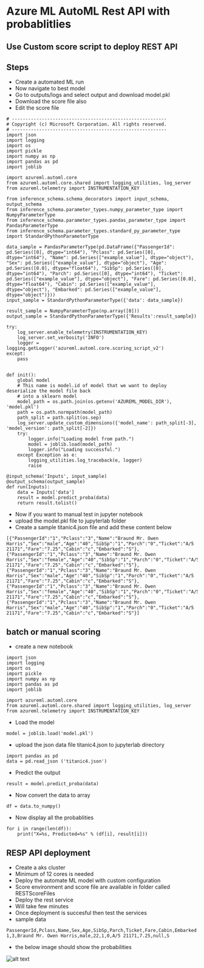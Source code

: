 # Azure ML AutoML Rest API with probablitlies

## Use Custom score script to deploy REST API

## Steps

- Create a automated ML run
- Now navigate to best model
- Go to outputs/logs and select output and download model.pkl
- Download the score file also
- Edit the score file 

```
# ---------------------------------------------------------
# Copyright (c) Microsoft Corporation. All rights reserved.
# ---------------------------------------------------------
import json
import logging
import os
import pickle
import numpy as np
import pandas as pd
import joblib

import azureml.automl.core
from azureml.automl.core.shared import logging_utilities, log_server
from azureml.telemetry import INSTRUMENTATION_KEY

from inference_schema.schema_decorators import input_schema, output_schema
from inference_schema.parameter_types.numpy_parameter_type import NumpyParameterType
from inference_schema.parameter_types.pandas_parameter_type import PandasParameterType
from inference_schema.parameter_types.standard_py_parameter_type import StandardPythonParameterType

data_sample = PandasParameterType(pd.DataFrame({"PassengerId": pd.Series([0], dtype="int64"), "Pclass": pd.Series([0], dtype="int64"), "Name": pd.Series(["example_value"], dtype="object"), "Sex": pd.Series(["example_value"], dtype="object"), "Age": pd.Series([0.0], dtype="float64"), "SibSp": pd.Series([0], dtype="int64"), "Parch": pd.Series([0], dtype="int64"), "Ticket": pd.Series(["example_value"], dtype="object"), "Fare": pd.Series([0.0], dtype="float64"), "Cabin": pd.Series(["example_value"], dtype="object"), "Embarked": pd.Series(["example_value"], dtype="object")}))
input_sample = StandardPythonParameterType({'data': data_sample})

result_sample = NumpyParameterType(np.array([0]))
output_sample = StandardPythonParameterType({'Results':result_sample})

try:
    log_server.enable_telemetry(INSTRUMENTATION_KEY)
    log_server.set_verbosity('INFO')
    logger = logging.getLogger('azureml.automl.core.scoring_script_v2')
except:
    pass


def init():
    global model
    # This name is model.id of model that we want to deploy deserialize the model file back
    # into a sklearn model
    model_path = os.path.join(os.getenv('AZUREML_MODEL_DIR'), 'model.pkl')
    path = os.path.normpath(model_path)
    path_split = path.split(os.sep)
    log_server.update_custom_dimensions({'model_name': path_split[-3], 'model_version': path_split[-2]})
    try:
        logger.info("Loading model from path.")
        model = joblib.load(model_path)
        logger.info("Loading successful.")     
    except Exception as e:
        logging_utilities.log_traceback(e, logger)
        raise

@input_schema('Inputs', input_sample)
@output_schema(output_sample)
def run(Inputs):
    data = Inputs['data']
    result = model.predict_proba(data)
    return result.tolist()
```

- Now if you want to manual test in jupyter notebook
- upload the model.pkl file to jupyterlab folder
- Create a sample titanic4.json file and add these content below

```
[{"PassengerId":"1","Pclass":"3","Name":"Braund Mr. Owen Harris","Sex":"male","Age":"40","SibSp":"1","Parch":"0","Ticket":"A/5 21171","Fare":"7.25","Cabin":"c","Embarked":"S"},
{"PassengerId":"1","Pclass":"3","Name":"Braund Mr. Owen Harris","Sex":"female","Age":"40","SibSp":"1","Parch":"0","Ticket":"A/5 21171","Fare":"7.25","Cabin":"c","Embarked":"S"},
{"PassengerId":"1","Pclass":"3","Name":"Braund Mr. Owen Harris","Sex":"male","Age":"40","SibSp":"1","Parch":"0","Ticket":"A/5 21171","Fare":"7.25","Cabin":"c","Embarked":"S"},
{"PassengerId":"1","Pclass":"3","Name":"Braund Mr. Owen Harris","Sex":"female","Age":"40","SibSp":"1","Parch":"0","Ticket":"A/5 21171","Fare":"7.25","Cabin":"c","Embarked":"S"},
{"PassengerId":"1","Pclass":"3","Name":"Braund Mr. Owen Harris","Sex":"male","Age":"40","SibSp":"1","Parch":"0","Ticket":"A/5 21171","Fare":"7.25","Cabin":"c","Embarked":"S"}]
```

## batch or manual scoring

- create a new notebook

```
import json
import logging
import os
import pickle
import numpy as np
import pandas as pd
import joblib

import azureml.automl.core
from azureml.automl.core.shared import logging_utilities, log_server
from azureml.telemetry import INSTRUMENTATION_KEY
```

- Load the model

```
model = joblib.load('model.pkl')
```

- upload the json data file titanic4.json to jupyterlab directory

```
import pandas as pd
data = pd.read_json ('titanic4.json')
```

- Predict the output

```
result = model.predict_proba(data)
```

- Now convert the data to array 

```
df = data.to_numpy()
```

- Now display all the probablities

```
for i in range(len(df)):
    print("X=%s, Predicted=%s" % (df[i], result[i]))
```

## RESP API deployment

- Create a aks cluster
- Minimum of 12 cores is needed
- Deploy the automate ML model with custom configuration
- Score environment and score file are available in folder called RESTScoreFiles
- Deploy the rest service
- Will take few minutes
- Once deployment is succesful then test the services
- sample data

```
PassengerId,Pclass,Name,Sex,Age,SibSp,Parch,Ticket,Fare,Cabin,Embarked
1,3,Braund Mr. Owen Harris,male,22,1,0,A/5 21171,7.25,null,S
```

- the below image should show the probabilities

![alt text](https://github.com/balakreshnan/Samples2021/blob/main/AutoML/images/amlproba1.jpg "Service Health")
